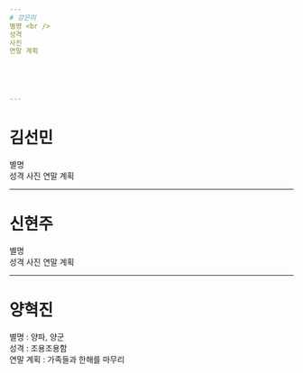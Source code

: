 ```yaml
---
# 강은미
별명 <br />
성격
사진
연말 계획





---
```

# 김선민
별명 <br />
성격
사진
연말 계획



---
# 신현주
별명 <br />
성격
사진
연말 계획


---
# 양혁진


별명 : 양파, 양군 <br />
성격 : 조용조용함 <br />
연말 계획 : 가족들과 한해를 마무리
